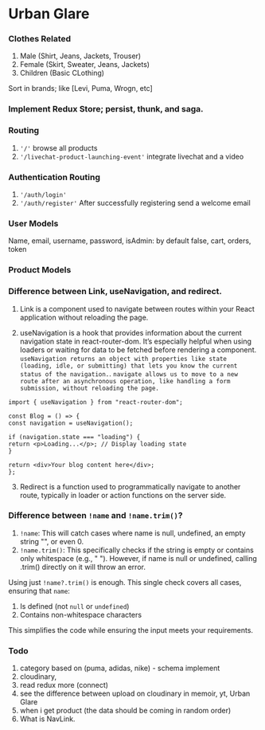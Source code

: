 # Urban Glare

### Clothes Related

1. Male (Shirt, Jeans, Jackets, Trouser)
2. Female (Skirt, Sweater, Jeans, Jackets)
3. Children (Basic CLothing)

Sort in brands; like [Levi, Puma, Wrogn, etc]

### Implement Redux Store; persist, thunk, and saga.

### Routing

1. `'/'` browse all products
2. `'/livechat-product-launching-event'` integrate livechat and a video

### Authentication Routing

1. `'/auth/login'`
2. `'/auth/register'` After successfully registering send a welcome email

### User Models

Name, email, username, password, isAdmin: by default false, cart, orders, token

### Product Models

### Difference between Link, useNavigation, and redirect.

1. Link is a component used to navigate between routes within your React application without reloading the page.

2) useNavigation is a hook that provides information about the current navigation state in react-router-dom. It’s especially helpful when using loaders or waiting for data to be fetched before rendering a component. `useNavigation returns an object with properties like state (loading, idle, or submitting) that lets you know the current status of the navigation.`.
   `navigate allows us to move to a new route after an asynchronous operation, like handling a form submission, without reloading the page.`

```
import { useNavigation } from "react-router-dom";

const Blog = () => {
const navigation = useNavigation();

if (navigation.state === "loading") {
return <p>Loading...</p>; // Display loading state
}

return <div>Your blog content here</div>;
};

```

3. Redirect is a function used to programmatically navigate to another route, typically in loader or action functions on the server side.

### Difference between `!name` and `!name.trim()`?

1. `!name`: This will catch cases where name is null, undefined, an empty string "", or even 0.
2. `!name.trim()`: This specifically checks if the string is empty or contains only whitespace (e.g., " "). However, if name is null or undefined, calling .trim() directly on it will throw an error.

Using just `!name?.trim()` is enough. This single check covers all cases, ensuring that `name`:

1. Is defined (not `null` or `undefined`)
2. Contains non-whitespace characters

This simplifies the code while ensuring the input meets your requirements.

### Todo

1. category based on (puma, adidas, nike) - schema implement
2. cloudinary,
3. read redux more (connect)
4. see the difference between upload on cloudinary in memoir, yt, Urban Glare
5. when i get product (the data should be coming in random order)
6. What is NavLink.
